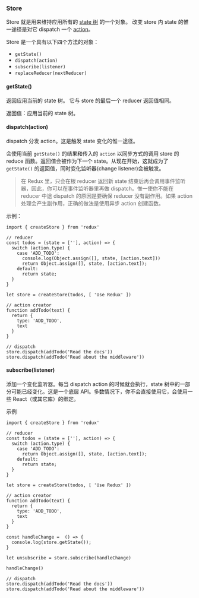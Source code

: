 

### Store

Store 就是用来维持应用所有的 [state 树]() 的一个对象。
改变 store 内 state 的惟一途径是对它 dispatch 一个 [action]()。

Store 是一个具有以下四个方法的对象：
- `getState()`
- `dispatch(action)`
- `subscribe(listener)`
- `replaceReducer(nextReducer)`

#### getState()

返回应用当前的 state 树。
它与 store 的最后一个 reducer 返回值相同。

返回值：应用当前的 state 树。

#### dispatch(action)

dispatch 分发 action。这是触发 state 变化的惟一途径。

会使用当前 `getState()` 的结果和传入的 `action` 以同步方式的调用 store 的 reduce 函数。返回值会被作为下一个 state。从现在开始，这就成为了 `getState()` 的返回值，同时变化监听器(change listener)会被触发。

> 在 Redux 里，只会在根 reducer 返回新 state 结束后再会调用事件监听器，因此，你可以在事件监听器里再做 dispatch。惟一使你不能在 reducer 中途 dispatch 的原因是要确保 reducer 没有副作用。如果 action 处理会产生副作用，正确的做法是使用异步 action 创建函数。

示例：

```
import { createStore } from 'redux'

// reducer
const todos = (state = [''], action) => {
  switch (action.type) {
    case 'ADD_TODO':
      console.log(Object.assign([], state, [action.text]))
      return Object.assign([], state, [action.text]);
    default:
      return state;
  }
}

let store = createStore(todos, [ 'Use Redux' ])

// action creator
function addTodo(text) {
  return {
    type: 'ADD_TODO',
    text
  }
}

// dispatch
store.dispatch(addTodo('Read the docs'))
store.dispatch(addTodo('Read about the middleware'))

```

#### subscribe(listener)

添加一个变化监听器。每当 dispatch action 的时候就会执行，state 树中的一部分可能已经变化。这是一个底层 API。多数情况下，你不会直接使用它，会使用一些 React（或其它库）的绑定。

示例

```
import { createStore } from 'redux'

// reducer
const todos = (state = [''], action) => {
  switch (action.type) {
    case 'ADD_TODO':
      return Object.assign([], state, [action.text]);
    default:
      return state;
  }
}

let store = createStore(todos, [ 'Use Redux' ])

// action creator
function addTodo(text) {
  return {
    type: 'ADD_TODO',
    text
  }
}

const handleChange =  () => {
  console.log(store.getState());
}

let unsubscribe = store.subscribe(handleChange)

handleChange()

// dispatch
store.dispatch(addTodo('Read the docs'))
store.dispatch(addTodo('Read about the middleware'))

```
